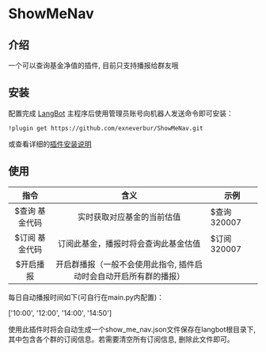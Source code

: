 # ShowMeNav

## 介绍
一个可以查询基金净值的插件, 目前只支持播报给群友哦

## 安装

配置完成 [LangBot](https://github.com/RockChinQ/LangBot) 主程序后使用管理员账号向机器人发送命令即可安装：

```
!plugin get https://github.com/exneverbur/ShowMeNav.git
```
或查看详细的[插件安装说明](https://docs.langbot.app/plugin/plugin-intro.html#%E6%8F%92%E4%BB%B6%E7%94%A8%E6%B3%95)

## 使用
| 指令 | 含义 | 示例   |
|:--:|:--:|------|
|  $查询 基金代码 | 实时获取对应基金的当前估值   | $查询 320007 |
|    $订阅 基金代码      |   订阅此基金，播报时将会查询此基金估值    |    $订阅 320007   |
|     $开启播报             |      开启群播报（一般不会使用此指令, 插件启动时会自动开启所有群的播报）                   |                 |

每日自动播报时间如下(可自行在main.py内配置)：

['10:00', '12:00', '14:00', '14:50']

使用此插件时将会自动生成一个show_me_nav.json文件保存在langbot根目录下, 其中包含各个群的订阅信息。若需要清空所有订阅信息, 删除此文件即可。